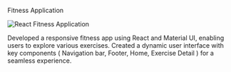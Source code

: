 Fitness Application

![React Fitness Application](https://i.ibb.co/Yt9spGc/image.png)

Developed a responsive fitness app using React and Material UI,
 enabling users to explore various exercises. Created a dynamic user
 interface with key components ( Navigation bar, Footer, Home,
 Exercise Detail ) for a seamless experience.

